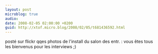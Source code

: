 ```yaml
---
layout: post
microblog: true
audio: 
date: 2008-02-05 02:00:00 +0200
guid: http://xtof.micro.blog/2008/02/05/t681436592.html
---
```

posté sur flickr qqes photos de l'install du salon des entr. : vous êtes tous les bienvenus pour les interviews ;)

